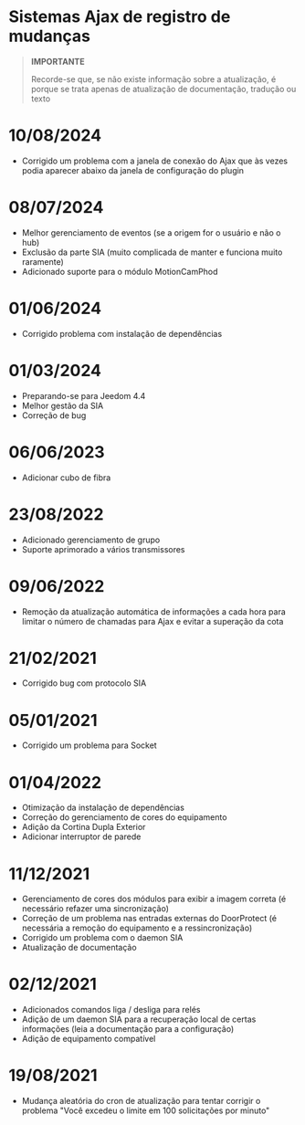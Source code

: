# Sistemas Ajax de registro de mudanças

>**IMPORTANTE**
>
>Recorde-se que, se não existe informação sobre a atualização, é porque se trata apenas de atualização de documentação, tradução ou texto

# 10/08/2024

- Corrigido um problema com a janela de conexão do Ajax que às vezes podia aparecer abaixo da janela de configuração do plugin

# 08/07/2024

- Melhor gerenciamento de eventos (se a origem for o usuário e não o hub)
- Exclusão da parte SIA (muito complicada de manter e funciona muito raramente)
- Adicionado suporte para o módulo MotionCamPhod

# 01/06/2024

- Corrigido problema com instalação de dependências

# 01/03/2024

- Preparando-se para Jeedom 4.4
- Melhor gestão da SIA
- Correção de bug

# 06/06/2023

- Adicionar cubo de fibra

# 23/08/2022

- Adicionado gerenciamento de grupo
- Suporte aprimorado a vários transmissores

# 09/06/2022

- Remoção da atualização automática de informações a cada hora para limitar o número de chamadas para Ajax e evitar a superação da cota

# 21/02/2021

- Corrigido bug com protocolo SIA

# 05/01/2021

- Corrigido um problema para Socket

# 01/04/2022

- Otimização da instalação de dependências
- Correção do gerenciamento de cores do equipamento
- Adição da Cortina Dupla Exterior
- Adicionar interruptor de parede

# 11/12/2021

- Gerenciamento de cores dos módulos para exibir a imagem correta (é necessário refazer uma sincronização)
- Correção de um problema nas entradas externas do DoorProtect (é necessária a remoção do equipamento e a ressincronização)
- Corrigido um problema com o daemon SIA
- Atualização de documentação

# 02/12/2021

- Adicionados comandos liga / desliga para relés
- Adição de um daemon SIA para a recuperação local de certas informações (leia a documentação para a configuração)
- Adição de equipamento compatível

# 19/08/2021

- Mudança aleatória do cron de atualização para tentar corrigir o problema "Você excedeu o limite em 100 solicitações por minuto"
